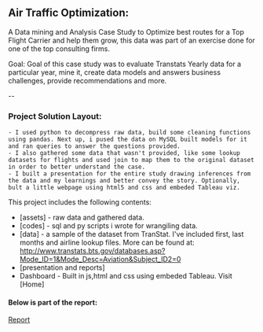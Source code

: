 ##	Air Traffic Optimization:

A Data mining and Analysis Case Study to Optimize best routes for a Top Flight Carrier and help them grow, this data was part of an exercise done for one of the top consulting firms. 

Goal: Goal of this case study was to evaluate Transtats Yearly data for a particular year, mine it, create data models and answers business challenges, provide recommendations and more. 


--

### Project Solution Layout:
	- I used python to decompress raw data, build some cleaning functions using pandas. Next up, i pused the data on MySQL built models for it and ran queries to answer the questions provided.
	- I also gathered some data that wasn't provided, like some lookup datasets for flights and used join to map them to the original dataset in order to better understand the case. 
	- I built a presentation for the entire study drawing inferences from the data and my learnings and better convey the story. Optionally, bult a little webpage using html5 and css and embeded Tableau viz. 

This project includes the following contents:
* [assets] - raw data and gathered data. 
* [codes] - sql and py scripts i wrote for wrangiling data.
* [data] - a sample of the dataset from TranStat. I've included first, last months and airline lookup files. More can be found at: http://www.transtats.bts.gov/databases.asp?Mode_ID=1&Mode_Desc=Aviation&Subject_ID2=0
* [presentation and reports]
* Dashboard - Built in js,html and css using embeded Tableau. Visit [Home]

#### Below is part of the report: 
[Report](https://github.com/geekidharsh/AirTrafficOptimization/blob/master/presentation%20and%20reports/AirTrafficOptimization-case-presentation.pdf)
